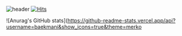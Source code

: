 ![header](https://capsule-render.vercel.app/api?type=waving&color=auto&height=300&section=header&text=Directrix%20Baek&fontSize=90) [![Hits](https://hits.seeyoufarm.com/api/count/incr/badge.svg?url=https%3A%2F%2Fgithub.com%2Fbaekmani%2Fhit-counter&count_bg=%233E3F3E&title_bg=%23555555&icon=&icon_color=%23E7E7E7&title=hits&edge_flat=false)](https://hits.seeyoufarm.com)

![Anurag's GitHub stats](https://github-readme-stats.vercel.app/api?username=baekmani&show_icons=true&theme=merko

